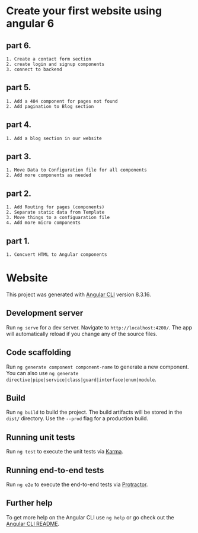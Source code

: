 # Create your first website using angular 6

## part 6.
    1. Create a contact form section
    2. create login and signup components
    3. connect to backend

## part 5.
    1. Add a 404 component for pages not found 
    2. Add pagination to Blog section


## part 4.
    1. Add a blog section in our website


## part 3.
    1. Move Data to Configuration file for all components
    2. Add more components as needed



## part 2.

    1. Add Routing for pages (components)
    2. Separate static data from Template
    3. Move things to a configuaration file
    4. Add more micro components

## part 1.

    1. Concvert HTML to Angular components

# Website

This project was generated with [Angular CLI](https://github.com/angular/angular-cli) version 8.3.16.

## Development server

Run `ng serve` for a dev server. Navigate to `http://localhost:4200/`. The app will automatically reload if you change any of the source files.

## Code scaffolding

Run `ng generate component component-name` to generate a new component. You can also use `ng generate directive|pipe|service|class|guard|interface|enum|module`.

## Build

Run `ng build` to build the project. The build artifacts will be stored in the `dist/` directory. Use the `--prod` flag for a production build.

## Running unit tests

Run `ng test` to execute the unit tests via [Karma](https://karma-runner.github.io).

## Running end-to-end tests

Run `ng e2e` to execute the end-to-end tests via [Protractor](http://www.protractortest.org/).

## Further help

To get more help on the Angular CLI use `ng help` or go check out the [Angular CLI README](https://github.com/angular/angular-cli/blob/master/README.md).
